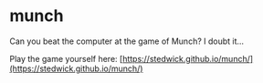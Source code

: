 # munch
Can you beat the computer at the game of Munch? I doubt it...

Play the game yourself here: [https://stedwick.github.io/munch/](https://stedwick.github.io/munch/)
